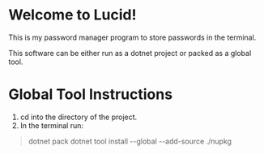 # Welcome to Lucid!

This is my password manager program to store passwords in the terminal.

This software can be either run as a dotnet project or packed as a global tool.


# Global Tool Instructions

1. cd into the directory of the project.
2. In the terminal run: 
  > dotnet pack
  > dotnet tool install --global --add-source ./nupkg <ProgramDir>
